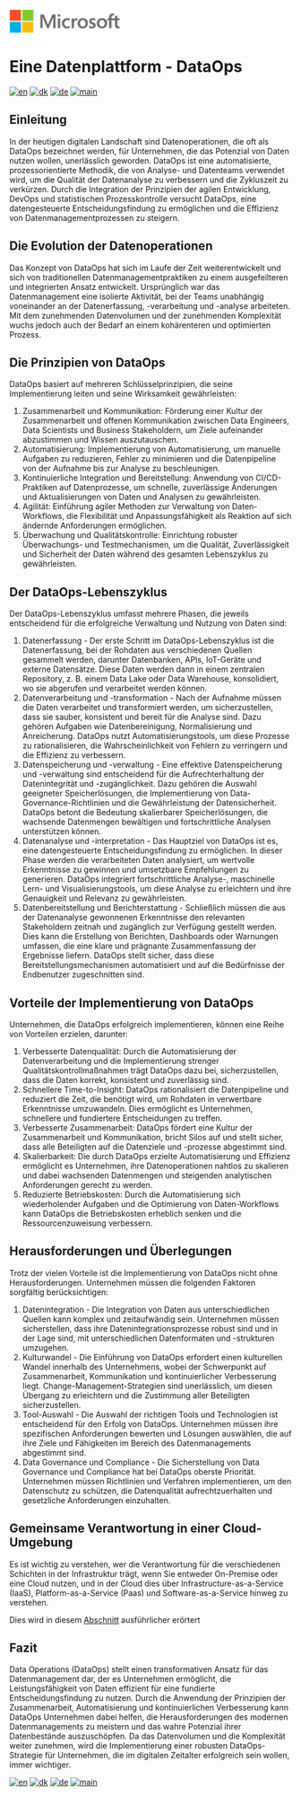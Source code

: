 ![microsoft](../images/microsoft.png)

# Eine Datenplattform - DataOps

[![en](https://img.shields.io/badge/lang-en-red.svg)](DataOps.md)
[![dk](https://img.shields.io/badge/lang-da--dk-green.svg)](DataOps-da.md)
[![de](https://img.shields.io/badge/lang-de-yellow.svg)](DataOps-de.md)
[![main](https://img.shields.io/badge/main-document-blue.svg)](../../README.md)

## Einleitung

In der heutigen digitalen Landschaft sind Datenoperationen, die oft als DataOps bezeichnet werden, für Unternehmen, die das Potenzial von Daten nutzen wollen, unerlässlich geworden. DataOps ist eine automatisierte, prozessorientierte Methodik, die von Analyse- und Datenteams verwendet wird, um die Qualität der Datenanalyse zu verbessern und die Zykluszeit zu verkürzen. Durch die Integration der Prinzipien der agilen Entwicklung, DevOps und statistischen Prozesskontrolle versucht DataOps, eine datengesteuerte Entscheidungsfindung zu ermöglichen und die Effizienz von Datenmanagementprozessen zu steigern.

## Die Evolution der Datenoperationen

Das Konzept von DataOps hat sich im Laufe der Zeit weiterentwickelt und sich von traditionellen Datenmanagementpraktiken zu einem ausgefeilteren und integrierten Ansatz entwickelt. Ursprünglich war das Datenmanagement eine isolierte Aktivität, bei der Teams unabhängig voneinander an der Datenerfassung, -verarbeitung und -analyse arbeiteten. Mit dem zunehmenden Datenvolumen und der zunehmenden Komplexität wuchs jedoch auch der Bedarf an einem kohärenteren und optimierten Prozess.

## Die Prinzipien von DataOps

DataOps basiert auf mehreren Schlüsselprinzipien, die seine Implementierung leiten und seine Wirksamkeit gewährleisten:

1) Zusammenarbeit und Kommunikation: Förderung einer Kultur der Zusammenarbeit und offenen Kommunikation zwischen Data Engineers, Data Scientists und Business Stakeholdern, um Ziele aufeinander abzustimmen und Wissen auszutauschen.
2) Automatisierung: Implementierung von Automatisierung, um manuelle Aufgaben zu reduzieren, Fehler zu minimieren und die Datenpipeline von der Aufnahme bis zur Analyse zu beschleunigen.
3) Kontinuierliche Integration und Bereitstellung: Anwendung von CI/CD-Praktiken auf Datenprozesse, um schnelle, zuverlässige Änderungen und Aktualisierungen von Daten und Analysen zu gewährleisten.
4) Agilität: Einführung agiler Methoden zur Verwaltung von Daten-Workflows, die Flexibilität und Anpassungsfähigkeit als Reaktion auf sich ändernde Anforderungen ermöglichen.
5) Überwachung und Qualitätskontrolle: Einrichtung robuster Überwachungs- und Testmechanismen, um die Qualität, Zuverlässigkeit und Sicherheit der Daten während des gesamten Lebenszyklus zu gewährleisten.

## Der DataOps-Lebenszyklus

Der DataOps-Lebenszyklus umfasst mehrere Phasen, die jeweils entscheidend für die erfolgreiche Verwaltung und Nutzung von Daten sind:

1) Datenerfassung - Der erste Schritt im DataOps-Lebenszyklus ist die Datenerfassung, bei der Rohdaten aus verschiedenen Quellen gesammelt werden, darunter Datenbanken, APIs, IoT-Geräte und externe Datensätze. Diese Daten werden dann in einem zentralen Repository, z. B. einem Data Lake oder Data Warehouse, konsolidiert, wo sie abgerufen und verarbeitet werden können.
2) Datenverarbeitung und -transformation - Nach der Aufnahme müssen die Daten verarbeitet und transformiert werden, um sicherzustellen, dass sie sauber, konsistent und bereit für die Analyse sind. Dazu gehören Aufgaben wie Datenbereinigung, Normalisierung und Anreicherung. DataOps nutzt Automatisierungstools, um diese Prozesse zu rationalisieren, die Wahrscheinlichkeit von Fehlern zu verringern und die Effizienz zu verbessern.
3) Datenspeicherung und -verwaltung - Eine effektive Datenspeicherung und -verwaltung sind entscheidend für die Aufrechterhaltung der Datenintegrität und -zugänglichkeit. Dazu gehören die Auswahl geeigneter Speicherlösungen, die Implementierung von Data-Governance-Richtlinien und die Gewährleistung der Datensicherheit. DataOps betont die Bedeutung skalierbarer Speicherlösungen, die wachsende Datenmengen bewältigen und fortschrittliche Analysen unterstützen können.
4) Datenanalyse und -interpretation - Das Hauptziel von DataOps ist es, eine datengesteuerte Entscheidungsfindung zu ermöglichen. In dieser Phase werden die verarbeiteten Daten analysiert, um wertvolle Erkenntnisse zu gewinnen und umsetzbare Empfehlungen zu generieren. DataOps integriert fortschrittliche Analyse-, maschinelle Lern- und Visualisierungstools, um diese Analyse zu erleichtern und ihre Genauigkeit und Relevanz zu gewährleisten.
5) Datenbereitstellung und Berichterstattung - Schließlich müssen die aus der Datenanalyse gewonnenen Erkenntnisse den relevanten Stakeholdern zeitnah und zugänglich zur Verfügung gestellt werden. Dies kann die Erstellung von Berichten, Dashboards oder Warnungen umfassen, die eine klare und prägnante Zusammenfassung der Ergebnisse liefern. DataOps stellt sicher, dass diese Bereitstellungsmechanismen automatisiert und auf die Bedürfnisse der Endbenutzer zugeschnitten sind.

## Vorteile der Implementierung von DataOps

Unternehmen, die DataOps erfolgreich implementieren, können eine Reihe von Vorteilen erzielen, darunter:

1) Verbesserte Datenqualität: Durch die Automatisierung der Datenverarbeitung und die Implementierung strenger Qualitätskontrollmaßnahmen trägt DataOps dazu bei, sicherzustellen, dass die Daten korrekt, konsistent und zuverlässig sind.
2) Schnellere Time-to-Insight: DataOps rationalisiert die Datenpipeline und reduziert die Zeit, die benötigt wird, um Rohdaten in verwertbare Erkenntnisse umzuwandeln. Dies ermöglicht es Unternehmen, schnellere und fundiertere Entscheidungen zu treffen.
3) Verbesserte Zusammenarbeit: DataOps fördert eine Kultur der Zusammenarbeit und Kommunikation, bricht Silos auf und stellt sicher, dass alle Beteiligten auf die Datenziele und -prozesse abgestimmt sind.
4) Skalierbarkeit: Die durch DataOps erzielte Automatisierung und Effizienz ermöglicht es Unternehmen, ihre Datenoperationen nahtlos zu skalieren und dabei wachsenden Datenmengen und steigenden analytischen Anforderungen gerecht zu werden.
5) Reduzierte Betriebskosten: Durch die Automatisierung sich wiederholender Aufgaben und die Optimierung von Daten-Workflows kann DataOps die Betriebskosten erheblich senken und die Ressourcenzuweisung verbessern.

## Herausforderungen und Überlegungen

Trotz der vielen Vorteile ist die Implementierung von DataOps nicht ohne Herausforderungen. Unternehmen müssen die folgenden Faktoren sorgfältig berücksichtigen:

1) Datenintegration - Die Integration von Daten aus unterschiedlichen Quellen kann komplex und zeitaufwändig sein. Unternehmen müssen sicherstellen, dass ihre Datenintegrationsprozesse robust sind und in der Lage sind, mit unterschiedlichen Datenformaten und -strukturen umzugehen.
2) Kulturwandel - Die Einführung von DataOps erfordert einen kulturellen Wandel innerhalb des Unternehmens, wobei der Schwerpunkt auf Zusammenarbeit, Kommunikation und kontinuierlicher Verbesserung liegt. Change-Management-Strategien sind unerlässlich, um diesen Übergang zu erleichtern und die Zustimmung aller Beteiligten sicherzustellen.
3) Tool-Auswahl - Die Auswahl der richtigen Tools und Technologien ist entscheidend für den Erfolg von DataOps. Unternehmen müssen ihre spezifischen Anforderungen bewerten und Lösungen auswählen, die auf ihre Ziele und Fähigkeiten im Bereich des Datenmanagements abgestimmt sind.
4) Data Governance und Compliance - Die Sicherstellung von Data Governance und Compliance hat bei DataOps oberste Priorität. Unternehmen müssen Richtlinien und Verfahren implementieren, um den Datenschutz zu schützen, die Datenqualität aufrechtzuerhalten und gesetzliche Anforderungen einzuhalten.

## Gemeinsame Verantwortung in einer Cloud-Umgebung

Es ist wichtig zu verstehen, wer die Verantwortung für die verschiedenen Schichten in der Infrastruktur trägt, wenn Sie entweder On-Premise oder eine Cloud nutzen, und in der Cloud dies über Infrastructure-as-a-Service (IaaS), Platform-as-a-Service (Paas) und Software-as-a-Service hinweg zu verstehen.

Dies wird in diesem [Abschnitt](Cloud-env.md) ausführlicher erörtert

## Fazit

Data Operations (DataOps) stellt einen transformativen Ansatz für das Datenmanagement dar, der es Unternehmen ermöglicht, die Leistungsfähigkeit von Daten effizient für eine fundierte Entscheidungsfindung zu nutzen. Durch die Anwendung der Prinzipien der Zusammenarbeit, Automatisierung und kontinuierlichen Verbesserung kann DataOps Unternehmen dabei helfen, die Herausforderungen des modernen Datenmanagements zu meistern und das wahre Potenzial ihrer Datenbestände auszuschöpfen. Da das Datenvolumen und die Komplexität weiter zunehmen, wird die Implementierung einer robusten DataOps-Strategie für Unternehmen, die im digitalen Zeitalter erfolgreich sein wollen, immer wichtiger.

[![en](https://img.shields.io/badge/lang-en-red.svg)](DataOps.md)
[![dk](https://img.shields.io/badge/lang-da--dk-green.svg)](DataOps-da.md)
[![de](https://img.shields.io/badge/lang-de-yellow.svg)](DataOps-de.md)
[![main](https://img.shields.io/badge/main-document-blue.svg)](../../README.md)